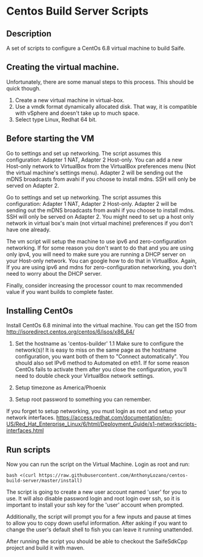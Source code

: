 # Centos Build Server Scripts
## Description
A set of scripts to configure a CentOs 6.8 virtual machine to build Saife.

## Creating the virtual machine.
Unfortunately, there are some manual steps to this process. This should be quick though.

1. Create a new virtual machine in virtual-box.
1. Use a vmdk format dynamically allocated disk. That way, it is compatible with vSphere and doesn't take up to much space.
1. Select type Linux, Redhat 64 bit.

## Before starting the VM


Go to settings and set up networking. The script assumes this configuration: Adapter 1 NAT, Adapter 2 Host-only. You can add a new Host-only network to VirtualBox from the VirtualBox preferences menu (Not the virtual machine's settings menu). Adapter 2 will be sending out the mDNS broadcasts from avahi if you choose to install mdns. SSH will only be served on Adapter 2. 


Go to settings and set up networking. The script assumes this configuration: Adapter 1 NAT, Adapter 2 Host-only. Adapter 2 will be sending out the mDNS broadcasts from avahi if you choose to install mdns. SSH will only be served on Adapter 2. You might need to set up a host only network in virtual box's main (not virtual machine) preferences if you don't have one already. 

The vm script will setup the machine to use ipv6 and zero-configuration networking. If for some reason you don't want to do that and you are using only ipv4, you will need to make sure you are running a DHCP server on your Host-only network. You can google how to do that in VirtualBox. Again, If you are using ipv6 and mdns for zero-configuration networking, you don't need to worry about the DHCP server. 

Finally, consider increasing the processor count to max recommended value if you want builds to complete faster.

## Installing CentOs

Install CentOs 6.8 minimal into the virtual machine. You can get the ISO from http://isoredirect.centos.org/centos/6/isos/x86_64/

1. Set the hostname as 'centos-builder'
1.1 Make sure to configure the network(s)! It is easy to miss on the same page as the hostname configuration, you want both of them to "Connect automatically". You should also set IPv6 method to Automated on eth1. If for some reason CentOs fails to activate them after you close the configuration, you'll need to double check your VirtualBox network settings.

1. Setup timezone as America/Phoenix
1. Setup root password to something you can remember.

If you forget to setup networking, you must login as root and setup your network interfaces. https://access.redhat.com/documentation/en-US/Red_Hat_Enterprise_Linux/6/html/Deployment_Guide/s1-networkscripts-interfaces.html

## Run scripts
Now you can run the script on the Virtual Machine. Login as root and run:
```
bash <(curl https://raw.githubusercontent.com/AnthonyLozano/centos-build-server/master/install)
```

The script is going to create a new user account named 'user' for you to use. It will also disable password login and root login over ssh, so it is important to install your ssh key for the 'user' account when prompted.

Additionally, the script will prompt you for a few inputs and pause at times to allow you to copy down useful information. After asking if you want to change the user's default shell to fish you can leave it running unattended.

After running the script you should be able to checkout the SaifeSdkCpp project and build it with maven. 
